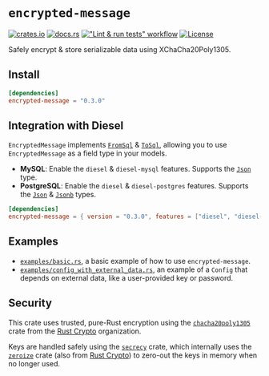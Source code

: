 # `encrypted-message`
[![crates.io](https://img.shields.io/crates/v/encrypted-message?logo=rust)](https://crates.io/crates/encrypted-message)
[![docs.rs](https://img.shields.io/docsrs/encrypted-message?logo=docs.rs)](https://docs.rs/encrypted-message)
[!["Lint & run tests" workflow](https://img.shields.io/github/actions/workflow/status/RigoOnRails/encrypted-message/development.yml?logo=github)](https://github.com/RigoOnRails/encrypted-message/actions/workflows/development.yml)
[![License](https://img.shields.io/crates/l/encrypted-message)](./LICENSE)

Safely encrypt & store serializable data using XChaCha20Poly1305.

## Install

```toml
[dependencies]
encrypted-message = "0.3.0"
```

## Integration with Diesel

`EncryptedMessage` implements [`FromSql`][diesel-fromsql] & [`ToSql`][diesel-tosql], allowing you to use `EncryptedMessage` as a field type in your models.

- **MySQL**: Enable the `diesel` & `diesel-mysql` features. Supports the [`Json`][diesel-json] type.
- **PostgreSQL**: Enable the `diesel` & `diesel-postgres` features. Supports the [`Json`][diesel-json] & [`Jsonb`][diesel-jsonb] types.

```toml
[dependencies]
encrypted-message = { version = "0.3.0", features = ["diesel", "diesel-<mysql|postgres>"] }
```

## Examples

- [`examples/basic.rs`](./examples/basic.rs), a basic example of how to use `encrypted-message`.
- [`examples/config_with_external_data.rs`](./examples/config_with_external_data.rs), an example of a `Config` that depends on external data, like a user-provided key or password.

## Security

This crate uses trusted, pure-Rust encryption using the [`chacha20poly1305`](https://crates.io/crates/chacha20poly1305) crate
from the [Rust Crypto][rust-crypto] organization.

Keys are handled safely using the [`secrecy`](https://crates.io/crates/secrecy) crate,
which internally uses the [`zeroize`](https://crates.io/crates/zeroize) crate (also from [Rust Crypto][rust-crypto])
to zero-out the keys in memory when no longer used.

[diesel-fromsql]: https://docs.diesel.rs/2.1.x/diesel/deserialize/trait.FromSql.html
[diesel-tosql]: https://docs.diesel.rs/2.1.x/diesel/serialize/trait.ToSql.html
[diesel-json]: https://docs.diesel.rs/2.1.x/diesel/sql_types/struct.Json.html
[diesel-jsonb]: https://docs.diesel.rs/2.1.x/diesel/sql_types/struct.Jsonb.html

[rust-crypto]: https://github.com/RustCrypto
